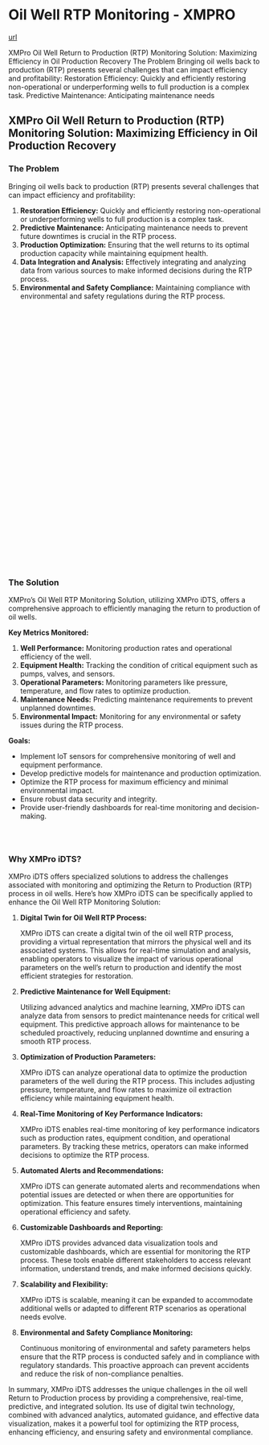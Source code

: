 # Oil Well RTP Monitoring - XMPRO

[url](https://xmpro.com/solutions-library/oil-gas,use-cases/oil-well-rtp-monitoring/)


<div class="portfolio-top">

<div class="row page-wrapper">

<div class="large-12 col mb-0 pb-0">

<div class="portfolio-summary entry-summary">

<div class="row">

<div class="col col-fit pb-0">
XMPro Oil Well Return to Production (RTP) Monitoring Solution: Maximizing Efficiency in Oil Production Recovery The Problem Bringing oil wells back to production (RTP) presents several challenges that can impact efficiency and profitability: Restoration Efficiency: Quickly and efficiently restoring non-operational or underperforming wells to full production is a complex task. Predictive Maintenance: Anticipating maintenance needs
</div>
</div>
</div>
</div>
</div>

<div id="portfolio-content" role="main">

<div class="portfolio-inner">

<div class="row" id="row-1842140258">

<div class="col small-12 large-12" id="col-417176665">

<div class="col-inner">

<div class="row" id="row-187925785">

<div class="col small-12 large-12" id="col-1076929779">

<div class="col-inner">
<h2>XMPro Oil Well Return to Production (RTP) Monitoring Solution: Maximizing Efficiency in Oil Production Recovery</h2>
</div>
</div>
</div>

<div class="row" id="row-27835967">

<div class="col medium-6 small-12 large-6" id="col-1005496895">

<div class="col-inner">
<h3>The Problem</h3>
<p>Bringing oil wells back to production (RTP) presents several challenges that can impact efficiency and profitability:</p>
<ol>
<li><strong>Restoration Efficiency:</strong> Quickly and efficiently restoring non-operational or underperforming wells to full production is a complex task.</li>
<li><strong>Predictive Maintenance:</strong> Anticipating maintenance needs to prevent future downtimes is crucial in the RTP process.</li>
<li><strong>Production Optimization:</strong> Ensuring that the well returns to its optimal production capacity while maintaining equipment health.</li>
<li><strong>Data Integration and Analysis:</strong> Effectively integrating and analyzing data from various sources to make informed decisions during the RTP process.</li>
<li><strong>Environmental and Safety Compliance:</strong> Maintaining compliance with environmental and safety regulations during the RTP process.</li>
</ol>
</div>
</div>

<div class="col medium-6 small-12 large-6" id="col-1642681200">

<div class="col-inner">

<div class="banner has-hover" id="banner-173205861">

<div class="banner-inner fill">

<div class="banner-bg fill">

<div class="bg fill bg-fill"></div>
</div>

<div class="banner-layers container">

<div class="fill banner-link"></div>

<div class="text-box banner-layer x50 md-x50 lg-x50 y50 md-y50 lg-y50 res-text" id="text-box-1144095749">

<div class="text-box-content text dark">

<div class="text-inner text-center">
</div>
</div>
<style>
#text-box-1144095749 {
  width: 60%;
}
#text-box-1144095749 .text-box-content {
  font-size: 100%;
}
</style>
</div>
</div>
</div>
<style>
#banner-173205861 {
  padding-top: 514px;
}
#banner-173205861 .bg.bg-loaded {
  background-image: url(https://xmpro.com/wp-content/uploads/2020/04/2.jpg);
}
#banner-173205861 .bg {
  background-position: 54% 79%;
}
</style>
</div>
</div>
</div>
</div>
</div>
</div>
</div>

<div class="row" id="row-1159503833">

<div class="col small-12 large-12" id="col-2031908808">

<div class="col-inner">
<h3>The Solution</h3>
<p>XMPro’s Oil Well RTP Monitoring Solution, utilizing XMPro iDTS, offers a comprehensive approach to efficiently managing the return to production of oil wells.</p>
<p><strong>Key Metrics Monitored:</strong></p>
<ol>
<li><strong>Well Performance:</strong> Monitoring production rates and operational efficiency of the well.</li>
<li><strong>Equipment Health:</strong> Tracking the condition of critical equipment such as pumps, valves, and sensors.</li>
<li><strong>Operational Parameters:</strong> Monitoring parameters like pressure, temperature, and flow rates to optimize production.</li>
<li><strong>Maintenance Needs:</strong> Predicting maintenance requirements to prevent unplanned downtimes.</li>
<li><strong>Environmental Impact:</strong> Monitoring for any environmental or safety issues during the RTP process.</li>
</ol>
<p><strong>Goals:</strong></p>
<ul>
<li>Implement IoT sensors for comprehensive monitoring of well and equipment performance.</li>
<li>Develop predictive models for maintenance and production optimization.</li>
<li>Optimize the RTP process for maximum efficiency and minimal environmental impact.</li>
<li>Ensure robust data security and integrity.</li>
<li>Provide user-friendly dashboards for real-time monitoring and decision-making.</li>
</ul>

<div class="gap-element clearfix" id="gap-1643944055" style="display:block; height:auto;">
<style>
#gap-1643944055 {
  padding-top: 30px;
}
</style>
</div>
</div>
</div>
</div>

<div class="row" id="row-1620086924">

<div class="col small-12 large-12" id="col-1680225443">

<div class="col-inner">
<h3>Why XMPro iDTS?</h3>
<p>XMPro iDTS offers specialized solutions to address the challenges associated with monitoring and optimizing the Return to Production (RTP) process in oil wells. Here’s how XMPro iDTS can be specifically applied to enhance the Oil Well RTP Monitoring Solution:</p>
<ol>
<li>
<p><strong>Digital Twin for Oil Well RTP Process:</strong></p>
<p>XMPro iDTS can create a digital twin of the oil well RTP process, providing a virtual representation that mirrors the physical well and its associated systems. This allows for real-time simulation and analysis, enabling operators to visualize the impact of various operational parameters on the well’s return to production and identify the most efficient strategies for restoration.</p></li>
<li>
<p><strong>Predictive Maintenance for Well Equipment:</strong></p>
<p>Utilizing advanced analytics and machine learning, XMPro iDTS can analyze data from sensors to predict maintenance needs for critical well equipment. This predictive approach allows for maintenance to be scheduled proactively, reducing unplanned downtime and ensuring a smooth RTP process.</p></li>
<li>
<p><strong>Optimization of Production Parameters:</strong></p>
<p>XMPro iDTS can analyze operational data to optimize the production parameters of the well during the RTP process. This includes adjusting pressure, temperature, and flow rates to maximize oil extraction efficiency while maintaining equipment health.</p></li>
<li>
<p><strong>Real-Time Monitoring of Key Performance Indicators:</strong></p>
<p>XMPro iDTS enables real-time monitoring of key performance indicators such as production rates, equipment condition, and operational parameters. By tracking these metrics, operators can make informed decisions to optimize the RTP process.</p></li>
<li>
<p><strong>Automated Alerts and Recommendations:</strong></p>
<p>XMPro iDTS can generate automated alerts and recommendations when potential issues are detected or when there are opportunities for optimization. This feature ensures timely interventions, maintaining operational efficiency and safety.</p></li>
<li>
<p><strong>Customizable Dashboards and Reporting:</strong></p>
<p>XMPro iDTS provides advanced data visualization tools and customizable dashboards, which are essential for monitoring the RTP process. These tools enable different stakeholders to access relevant information, understand trends, and make informed decisions quickly.</p></li>
<li>
<p><strong>Scalability and Flexibility:</strong></p>
<p>XMPro iDTS is scalable, meaning it can be expanded to accommodate additional wells or adapted to different RTP scenarios as operational needs evolve.</p></li>
<li>
<p><strong>Environmental and Safety Compliance Monitoring:</strong></p>
<p>Continuous monitoring of environmental and safety parameters helps ensure that the RTP process is conducted safely and in compliance with regulatory standards. This proactive approach can prevent accidents and reduce the risk of non-compliance penalties.</p></li>
</ol>
<p>In summary, XMPro iDTS addresses the unique challenges in the oil well Return to Production process by providing a comprehensive, real-time, predictive, and integrated solution. Its use of digital twin technology, combined with advanced analytics, automated guidance, and effective data visualization, makes it a powerful tool for optimizing the RTP process, enhancing efficiency, and ensuring safety and environmental compliance.</p>
</div>
</div>
</div>
</div>
</div>
</div>